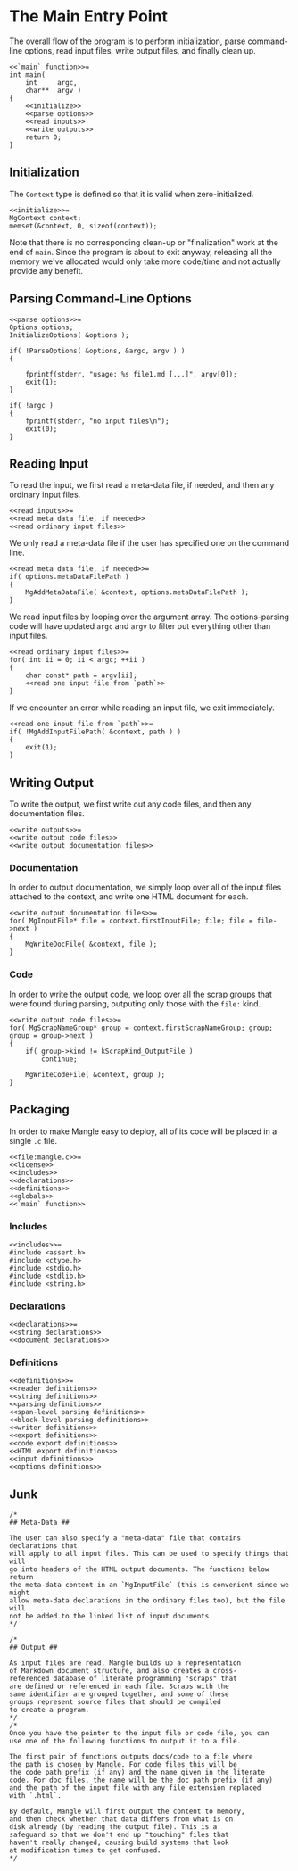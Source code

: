 The Main Entry Point
====================

The overall flow of the program is to perform initialization, parse command-line options, read input files, write output files, and finally clean up.

    <<`main` function>>=
    int main(
        int     argc,
        char**  argv )
    {
        <<initialize>>
        <<parse options>>
        <<read inputs>>
        <<write outputs>>
        return 0;
    }

Initialization
--------------

The `Context` type is defined so that it is valid when zero-initialized.

    <<initialize>>=
    MgContext context;
    memset(&context, 0, sizeof(context));

Note that there is no corresponding clean-up or "finalization" work at the end of `main`.
Since the program is about to exit anyway, releasing all the memory we've allocated would only take more code/time and not actually provide any benefit.

Parsing Command-Line Options
----------------------------

    <<parse options>>=
    Options options;
    InitializeOptions( &options );

    if( !ParseOptions( &options, &argc, argv ) )
    {

        fprintf(stderr, "usage: %s file1.md [...]", argv[0]);
        exit(1);
    }

    if( !argc )
    {
        fprintf(stderr, "no input files\n");
        exit(0);
    }

Reading Input
-------------

To read the input, we first read a meta-data file, if needed, and then any ordinary input files.

    <<read inputs>>=
    <<read meta data file, if needed>>
    <<read ordinary input files>>

We only read a meta-data file if the user has specified one on the command line.

    <<read meta data file, if needed>>=
    if( options.metaDataFilePath )
    {
        MgAddMetaDataFile( &context, options.metaDataFilePath );
    }

We read input files by looping over the argument array.
The options-parsing code will have updated `argc` and `argv` to filter out everything other than input files.

    <<read ordinary input files>>=
    for( int ii = 0; ii < argc; ++ii )
    {
        char const* path = argv[ii];
        <<read one input file from `path`>>
    }

If we encounter an error while reading an input file, we exit immediately.

    <<read one input file from `path`>>=
    if( !MgAddInputFilePath( &context, path ) )
    {
        exit(1);
    }

Writing Output
--------------

To write the output, we first write out any code files, and then any documentation files.

    <<write outputs>>=
    <<write output code files>>
    <<write output documentation files>>

### Documentation ###

In order to output documentation, we simply loop over all of the input files attached to the context, and write one HTML document for each.

    <<write output documentation files>>=
    for( MgInputFile* file = context.firstInputFile; file; file = file->next )
    {
        MgWriteDocFile( &context, file );
    }

### Code ###

In order to write the output code, we loop over all the scrap groups that were found during parsing, outputing only those with the `file:` kind.

    <<write output code files>>=
    for( MgScrapNameGroup* group = context.firstScrapNameGroup; group; group = group->next )
    {
        if( group->kind != kScrapKind_OutputFile )
            continue;

        MgWriteCodeFile( &context, group );
    }

Packaging
---------

In order to make Mangle easy to deploy, all of its code will be placed in a single `.c` file.

    <<file:mangle.c>>=
    <<license>>
    <<includes>>
    <<declarations>>
    <<definitions>>
    <<globals>>
    <<`main` function>>

### Includes ###

    <<includes>>=
    #include <assert.h>
    #include <ctype.h>
    #include <stdio.h>
    #include <stdlib.h>
    #include <string.h>

### Declarations ###

    <<declarations>>=
    <<string declarations>>
    <<document declarations>>

### Definitions ###

    <<definitions>>=
    <<reader definitions>>
    <<string definitions>>
    <<parsing definitions>>
    <<span-level parsing definitions>>
    <<block-level parsing definitions>>
    <<writer definitions>>
    <<export definitions>>
    <<code export definitions>>
    <<HTML export definitions>>
    <<input definitions>>
    <<options definitions>>


Junk
----

    /*
    ## Meta-Data ##

    The user can also specify a "meta-data" file that contains declarations that
    will apply to all input files. This can be used to specify things that will
    go into headers of the HTML output documents. The functions below return
    the meta-data content in an `MgInputFile` (this is convenient since we might
    allow meta-data declarations in the ordinary files too), but the file will
    not be added to the linked list of input documents.
    */

    /*
    ## Output ##

    As input files are read, Mangle builds up a representation
    of Markdown document structure, and also creates a cross-
    referenced database of literate programming "scraps" that
    are defined or referenced in each file. Scraps with the
    same identifier are grouped together, and some of these
    groups represent source files that should be compiled
    to create a program.
    */
    /*
    Once you have the pointer to the input file or code file, you can
    use one of the following functions to output it to a file.

    The first pair of functions outputs docs/code to a file where
    the path is chosen by Mangle. For code files this will be
    the code path prefix (if any) and the name given in the literate
    code. For doc files, the name will be the doc path prefix (if any)
    and the path of the input file with any file extension replaced
    with `.html`.

    By default, Mangle will first output the content to memory,
    and then check whether that data differs from what is on
    disk already (by reading the output file). This is a
    safeguard so that we don't end up "touching" files that
    haven't really changed, causing build systems that look
    at modification times to get confused.
    */

